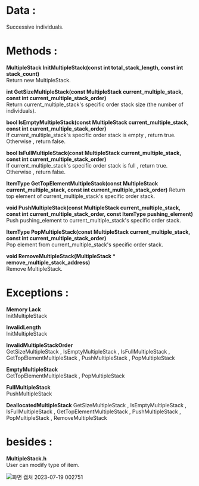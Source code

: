 # Data :   
   
Successive individuals.

   

# Methods :   

**MultipleStack InitMultipleStack(const int total_stack_length, const int stack_count)**   
Return new MultipleStack.     

**int GetSizeMultipleStack(const MultipleStack current_multiple_stack, const int current_multiple_stack_order)**   
Return current_multiple_stack's specific order stack size (the number of individuals).     

**bool IsEmptyMultipleStack(const MultipleStack current_multiple_stack, const int current_multiple_stack_order)**       
If current_multiple_stack's specific order stack is empty , return true.     
Otherwise , return false.     

**bool IsFullMultipleStack(const MultipleStack current_multiple_stack, const int current_multiple_stack_order)**      
If current_multiple_stack's specific order stack is full , return true.     
Otherwise , return false.     

**ItemType GetTopElementMultipleStack(const MultipleStack current_multiple_stack, const int current_multiple_stack_order)**
Return top element of current_multiple_stack's specific order stack.      

**void PushMultipleStack(const MultipleStack current_multiple_stack, const int current_multiple_stack_order, const ItemType pushing_element)**       
Push pushing_element to current_multiple_stack's specific order stack.     

**ItemType PopMultipleStack(const MultipleStack current_multiple_stack, const int current_multiple_stack_order)**     
Pop element from current_multiple_stack's specific order stack.      

**void RemoveMultipleStack(MultipleStack * remove_multiple_stack_address)**      
Remove MultipleStack.      

# Exceptions :

**Memory Lack**   
InitMultipleStack     

**InvalidLength**   
InitMultipleStack       

**InvalidMultipleStackOrder**   
GetSizeMultipleStack , IsEmptyMultipleStack , IsFullMultipleStack , GetTopElementMultipleStack , PushMultipleStack , PopMultipleStack     

**EmptyMultipleStack**   
GetTopElementMultipleStack , PopMultipleStack     

**FullMultipleStack**       
PushMultipleStack     

**DeallocatedMultipleStack**
GetSizeMultipleStack , IsEmptyMultipleStack , IsFullMultipleStack , GetTopElementMultipleStack , PushMultipleStack , PopMultipleStack , RemoveMultipleStack       

# besides : 

**MultipleStack.h**   
User can modify type of item.  

![화면 캡처 2023-07-19 002751](https://github.com/woo-in/DATA-STRUCTURES-Principles-and-Applications/assets/69314509/4a76c5c8-f84c-4083-b688-eac364aa07fb)

